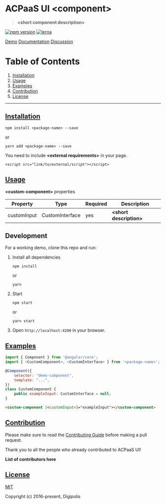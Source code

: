 # ACPaaS UI **&lt;component&gt;**
> **&lt;short component description&gt;**

[![npm version](https://badge.fury.io/js/%40angular%2Fcore.svg)](https://badge.fury.io/js/%40angular%2Fcore)
[![lerna](https://img.shields.io/badge/maintained%20with-lerna-cc00ff.svg)](https://lernajs.io/)

[Demo](link/to/demo/page)
[Documentation](link/to/documentation)
[Discussion](link/to/discussion)


# Table of Contents
1. [Installation](#installation)
2. [Usage](#usage)
3. [Examples](#examples)
4. [Contribution](#contribution)
5. [License](#license)

---

## [Installation](#installation)

```shell
npm install <package-name> --save
```

or

```shell
yarn add <package-name> --save
```

You need to include **&lt;external requirements&gt;** in your page.

```
<script src="link/to/external/script"></script>
```

## [Usage](#usage)
**&lt;custom-component&gt;** properties

| Property | Type | Required | Description
|---------------------|-------------------|------------------|------------------|
| customInput | CustomInterface | yes | **&lt;short description&gt;**|


## Development
For a working demo, clone this repo and run:

1. Install all dependencies

	```shell
	npm install
	```

	or

	```shell
	yarn
	```

2. Start

	```shell
	npm start
	```

	or

	```shell
	yarn start
	```

3. Open `http://localhost:4200` in your browser.

## [Examples](#examples)

```js
import { Component } from '@angular/core';
import { <CustomComponent>, <CustomInterface> } from '<package-name>';

@Component({
	selector: "demo-component",
	template: "...",
})
class CustomComponent {
	public exampleInput: CustomInterface = null;
}
```

```html
<custom-component [<customInput>]="exampleInput"></custom-component>
```

## [Contribution](#contribution)

Please make sure to read the [Contributing Guide](link/to/contributingguide) before making a pull request.

Thank you to all the people who already contributed to ACPaaS UI!

**List of contributors here**


## [License](#license)

[MIT](http://opensource.org/licenses/MIT)

Copyright (c) 2016-present, Digipolis
<!--stackedit_data:
eyJoaXN0b3J5IjpbMzczNTkxOTI0XX0=
-->